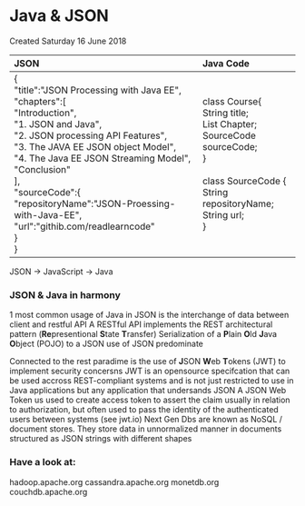 # Java & JSON
Created Saturday 16 June 2018

| JSON                                                                                                                                                                                                                                                                                                                                                                             | Java Code                                                                                                                                                   |
|:---------------------------------------------------------------------------------------------------------------------------------------------------------------------------------------------------------------------------------------------------------------------------------------------------------------------------------------------------------------------------------|:------------------------------------------------------------------------------------------------------------------------------------------------------------|
| {<br>"title":"JSON Processing with Java EE",<br>"chapters":[<br>	"Introduction",<br>	"1. JSON and Java",<br>	"2. JSON processing API Features",<br>	"3. The JAVA EE JSON object Model",<br>	"4. The Java EE JSON Streaming Model",<br>	"Conclusion"<br>	],<br>"sourceCode":{<br>	"repositoryName":"JSON-Proessing-with-Java-EE",<br>	"url":"githib.com/readlearncode"<br>	}<br>} | class Course{<br>	String title;<br>	List Chapter;<br>	SourceCode sourceCode;<br>}<br><br>class SourceCode {<br>	String repositoryName;<br>	String url;<br>} |



JSON -> JavaScript -> Java

### JSON & Java in harmony

1 most common usage of Java in JSON is the interchange of data between client and restful API
A RESTful API implements the REST architectural pattern (**Re**presentional **S**tate **T**ransfer)
Serialization of a **P**lain **O**ld **J**ava **O**bject (POJO) to a JSON
use of JSON predominate


Connected to the rest paradime is the use of **J**SON **W**eb **T**okens (JWT) to implement security concersns
JWT is an opensource specifcation that can be used accross REST-compliant systems and is not just restricted to use in Java applications
but any application that undersands JSON
A JSON Web Token us used to create access token to assert the claim usually in relation to authorization, but often used to pass the identity of the authenticated users between systems (see jwt.io)
Next Gen Dbs are known as NoSQL / document stores. They store data in unnormalized manner in documents structured as JSON strings with different shapes

### Have  a look at:
hadoop.apache.org
cassandra.apache.org
monetdb.org
couchdb.apache.org


